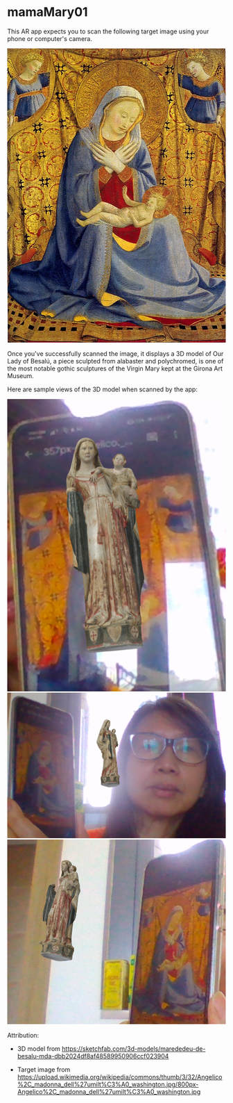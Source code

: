 # mamaMary01

This AR app expects you to scan the following target image using your phone or computer's camera.

<img src="./assets/madonna.jpg" />

Once you've successfully scanned the image, it displays a 3D model of Our Lady of Besalú, a piece sculpted from alabaster and polychromed, is one of the most notable gothic sculptures of the Virgin Mary kept at the Girona Art Museum.

Here are sample views of the 3D model when scanned by the app:

<img src="./assets/mamaMary01-frontview.png" />

<img src="./assets/mamaMary01-rotate-sideA.png" />

<img src="./assets/mamaMary01-rotate-sideB.png" />


Attribution:

- 3D model from https://sketchfab.com/3d-models/marededeu-de-besalu-mda-dbb2024df8af48589950906ccf023904

- Target image from https://upload.wikimedia.org/wikipedia/commons/thumb/3/32/Angelico%2C_madonna_dell%27umilt%C3%A0_washington.jpg/800px-Angelico%2C_madonna_dell%27umilt%C3%A0_washington.jpg